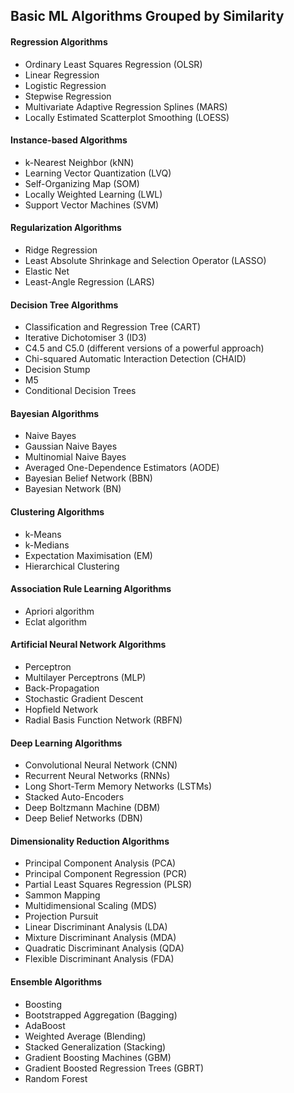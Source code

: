 ## Basic ML Algorithms Grouped by Similarity

#### Regression Algorithms

* Ordinary Least Squares Regression (OLSR)
* Linear Regression
* Logistic Regression
* Stepwise Regression
* Multivariate Adaptive Regression Splines (MARS)
* Locally Estimated Scatterplot Smoothing (LOESS)

#### Instance-based Algorithms
* k-Nearest Neighbor (kNN)
* Learning Vector Quantization (LVQ)
* Self-Organizing Map (SOM)
* Locally Weighted Learning (LWL)
* Support Vector Machines (SVM)

#### Regularization Algorithms
* Ridge Regression
* Least Absolute Shrinkage and Selection Operator (LASSO)
* Elastic Net
* Least-Angle Regression (LARS)


#### Decision Tree Algorithms
* Classification and Regression Tree (CART)
* Iterative Dichotomiser 3 (ID3)
* C4.5 and C5.0 (different versions of a powerful approach)
* Chi-squared Automatic Interaction Detection (CHAID)
* Decision Stump
* M5
* Conditional Decision Trees

#### Bayesian Algorithms
* Naive Bayes
* Gaussian Naive Bayes
* Multinomial Naive Bayes
* Averaged One-Dependence Estimators (AODE)
* Bayesian Belief Network (BBN)
* Bayesian Network (BN)

#### Clustering Algorithms
* k-Means
* k-Medians
* Expectation Maximisation (EM)
* Hierarchical Clustering

#### Association Rule Learning Algorithms
* Apriori algorithm
* Eclat algorithm

#### Artificial Neural Network Algorithms
* Perceptron
* Multilayer Perceptrons (MLP)
* Back-Propagation
* Stochastic Gradient Descent
* Hopfield Network
* Radial Basis Function Network (RBFN)

#### Deep Learning Algorithms
* Convolutional Neural Network (CNN)
* Recurrent Neural Networks (RNNs)
* Long Short-Term Memory Networks (LSTMs)
* Stacked Auto-Encoders
* Deep Boltzmann Machine (DBM)
* Deep Belief Networks (DBN)

#### Dimensionality Reduction Algorithms
* Principal Component Analysis (PCA)
* Principal Component Regression (PCR)
* Partial Least Squares Regression (PLSR)
* Sammon Mapping
* Multidimensional Scaling (MDS)
* Projection Pursuit
* Linear Discriminant Analysis (LDA)
* Mixture Discriminant Analysis (MDA)
* Quadratic Discriminant Analysis (QDA)
* Flexible Discriminant Analysis (FDA)

#### Ensemble Algorithms
* Boosting
* Bootstrapped Aggregation (Bagging)
* AdaBoost
* Weighted Average (Blending)
* Stacked Generalization (Stacking)
* Gradient Boosting Machines (GBM)
* Gradient Boosted Regression Trees (GBRT)
* Random Forest
